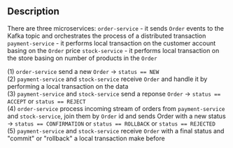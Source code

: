 ## Description
There are three microservices:
`order-service` - it sends `Order` events to the Kafka topic and orchestrates the process of a distributed transaction
`payment-service` - it performs local transaction on the customer account basing on the `Order` price
`stock-service` - it performs local transaction on the store basing on number of products in the `Order`

(1) `order-service` send a new `Order` -> `status == NEW` \
(2) `payment-service` and `stock-service` receive `Order` and handle it by performing a local transaction on the data \
(3) `payment-service` and `stock-service` send a reponse `Order` -> `status == ACCEPT` or `status == REJECT` \
(4) `order-service` process incoming stream of orders from `payment-service` and `stock-service`, join them by `Order` id and sends Order with a new status -> `status == CONFIRMATION` or `status == ROLLBACK` or `status == REJECTED` \
(5) `payment-service` and `stock-service` receive `Order` with a final status and "commit" or "rollback" a local transaction make before